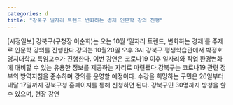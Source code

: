 ```yaml
---
categories: d
title: "강북구 일자리 트렌드 변화하는 경제 인문학 강의 진행"
---
```

[시정일보] 강북구(구청장 이순희)는 오는 10월 ‘일자리 트렌드, 변화하는 경제’를 주제로 인문학 강의를 진행한다.강의는 10월20일 오후 3시 강북구 평생학습관에서 박정호 명지대학교 특임교수가 진행한다. 이번 강연은 코로나19 이후 일자리와 직업 환경변화에 대비할 수 있는 유용한 정보를 제공하는 자리로 마련됐다.강북구는 코로나19 관련 정부의 방역지침을 준수하며 강의를 운영할 예정이다. 수강을 희망하는 구민은 26일부터 내달 17일까지 강북구청 홈페이지를 통해 신청하면 된다. 강북구민 30명까지 방청을 할 수 있으며, 현장 강연